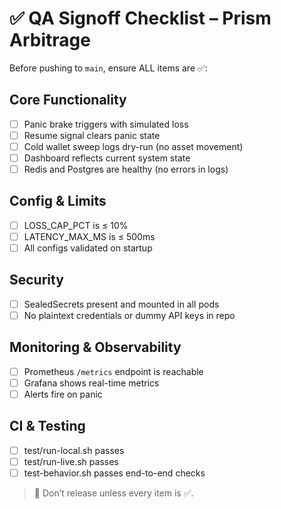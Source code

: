# ✅ QA Signoff Checklist – Prism Arbitrage

Before pushing to `main`, ensure ALL items are ✅:

## Core Functionality

- [ ] Panic brake triggers with simulated loss
- [ ] Resume signal clears panic state
- [ ] Cold wallet sweep logs dry-run (no asset movement)
- [ ] Dashboard reflects current system state
- [ ] Redis and Postgres are healthy (no errors in logs)

## Config & Limits

- [ ] LOSS_CAP_PCT is ≤ 10%
- [ ] LATENCY_MAX_MS is ≤ 500ms
- [ ] All configs validated on startup

## Security

- [ ] SealedSecrets present and mounted in all pods
- [ ] No plaintext credentials or dummy API keys in repo

## Monitoring & Observability

- [ ] Prometheus `/metrics` endpoint is reachable
- [ ] Grafana shows real-time metrics
- [ ] Alerts fire on panic

## CI & Testing

- [ ] test/run-local.sh passes
- [ ] test/run-live.sh passes
- [ ] test-behavior.sh passes end-to-end checks

> 🛑 Don’t release unless every item is ✅.

